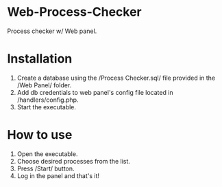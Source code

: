 Web-Process-Checker
===================
Process checker w/ Web panel.

Installation
===================
1. Create a database using the /Process Checker.sql/ file provided in the /Web Panel/ folder.
2. Add db credentials to web panel's config file located in /handlers/config.php.
3. Start the executable.

How to use
===================
1. Open the executable.
2. Choose desired processes from the list.
3. Press /Start/ button.
4. Log in the panel and that's it!
